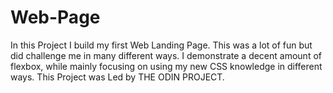# Web-Page
In this Project I build my first Web Landing Page. This was a lot of fun but
did challenge me in many different ways. I demonstrate a decent amount of
flexbox, while mainly focusing on using my new CSS knowledge in different
ways. This Project was Led by THE ODIN PROJECT.

